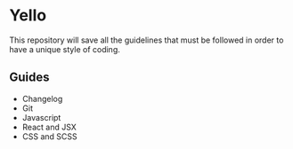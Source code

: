 # Yello

This repository will save all the guidelines that must be followed in order to have a unique style of coding.

## Guides 

- Changelog
- Git
- Javascript
- React and JSX
- CSS and SCSS